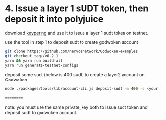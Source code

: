 # 4. Issue a layer 1 sUDT token, then deposit it into polyjuice

download [keypering](https://nervosnetwork.github.io/keypering/#/) and use it to issue a layer 1 sudt token on testnet.

use the tool in step 1 to deposit sudt to create godwoken account

```sh
git clone https://github.com/nervosnetwork/Godwoken-examples
git checkout tags/v0.2.1
yarn && yarn run build-all
yarn run generate-testnet-configs
```

deposit some sudt (below is 400 sudt) to create a layer2 account on Godwoken

```sh
node ./packages/tools/lib/account-cli.js deposit-sudt -m 400 -s <your lock_hash in ckb-cli account address info> -p <private_key> -l <your eth_address>

========

```

note: you must use the same private_key both to issue sudt token and deposit sudt to godwoken account.

